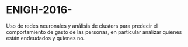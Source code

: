 # ENIGH-2016-
Uso de redes neuronales y análisis de clusters para predecir el comportamiento de gasto de las personas, en particular analizar quienes están endeudados y quienes no.
